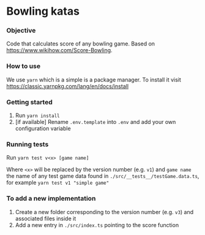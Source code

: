 # Bowling katas

### Objective

Code that calculates score of any bowling game. Based on https://www.wikihow.com/Score-Bowling.

### How to use

We use `yarn` which is a simple is a package manager. To install it visit https://classic.yarnpkg.com/lang/en/docs/install

### Getting started

1. Run `yarn install`
2. [if available] Rename `.env.template` into `.env` and add your own configuration variable

### Running tests

Run `yarn test v<x> [game name]`

Where `<x>` will be replaced by the version number (e.g. `v1`) and `game name` the name of any test game data found in `./src/__tests__/testGame.data.ts`, for example `yarn test v1 "simple game"`

### To add a new implementation

1. Create a new folder corresponding to the version number (e.g. `v3`) and associated files inside it
2. Add a new entry in `./src/index.ts` pointing to the score function
